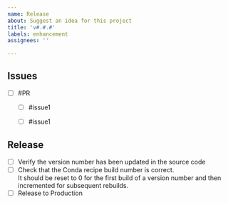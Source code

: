 ```yaml
---
name: Release
about: Suggest an idea for this project
title: 'v#.#.#'
labels: enhancement
assignees: ''

---
```

<!--
- Tasks should be marked off when a linked PR for them is ready for review
- Order each section from highest to lowest priority
-->

Issues
-----------------
- [ ] #PR
  - [ ] #issue1
  - [ ] #issue1


Release
-----------------

- [ ] Verify the version number has been updated in the source code
- [ ] Check that the Conda recipe build number is correct.  
      It should be reset to 0 for the first build of a version number and then incremented for subsequent rebuilds.
- [ ] Release to Production
